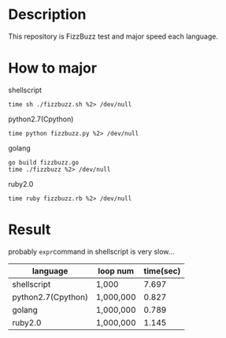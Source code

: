 # Description
This repository is FizzBuzz test and major speed each language.

# How to major
shellscript
```
time sh ./fizzbuzz.sh %2> /dev/null
```
python2.7(Cpython)
```
time python fizzbuzz.py %2> /dev/null
```
golang
```
go build fizzbuzz.go
time ./fizzbuzz %2> /dev/null
```
ruby2.0
```
time ruby fizzbuzz.rb %2> /dev/null
```


# Result
probably `expr`command in shellscript is very slow...

|language|loop num|time(sec)|
|--|-|-|
|shellscript|1,000|7.697|
|python2.7(Cpython)|1,000,000|0.827|
|golang|1,000,000|0.789|
|ruby2.0|1,000,000|1.145|
